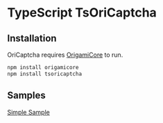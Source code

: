 # TypeScript TsOriCaptcha

## Installation
OriCaptcha requires [OrigamiCore](https://www.npmjs.com/package/origamicore)  to run.
```sh
npm install origamicore
npm install tsoricaptcha
```

## Samples
[Simple Sample](https://github.com/origamiicore/ts-modules/tree/main/tsoricaptcha/sample)

